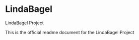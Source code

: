 LindaBagel
==========

LindaBagel Project

This is the official readme document for the LindaBagel Project

